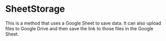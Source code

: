 # SheetStorage
This is a method that uses a Google Sheet to save data. It can also upload files to Google Drive and then save the link to those files in the Google Sheet.
